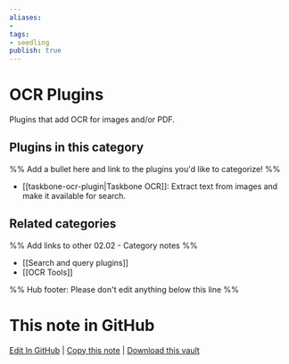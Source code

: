```yaml
---
aliases:
- 
tags: 
- seedling 
publish: true
---
```



# OCR Plugins

Plugins that add OCR for images and/or PDF. 

## Plugins in this category

%% Add a bullet here and link to the plugins you'd like to categorize! %%

- [[taskbone-ocr-plugin|Taskbone OCR]]: Extract text from images and make it available for search.

## Related categories

%% Add links to other 02.02 - Category notes %%

- [[Search and query plugins]]
- [[OCR Tools]]

%% Hub footer: Please don't edit anything below this line %%

# This note in GitHub

<span class="git-footer">[Edit In GitHub](https://github.dev/obsidian-community/obsidian-hub/blob/main/02%20-%20Community%20Expansions/02.01%20Plugins%20by%20Category/OCR%20Plugins.md "git-hub-edit-note") | [Copy this note](https://raw.githubusercontent.com/obsidian-community/obsidian-hub/main/02%20-%20Community%20Expansions/02.01%20Plugins%20by%20Category/OCR%20Plugins.md "git-hub-copy-note") | [Download this vault](https://github.com/obsidian-community/obsidian-hub/archive/refs/heads/main.zip "git-hub-download-vault") </span>
